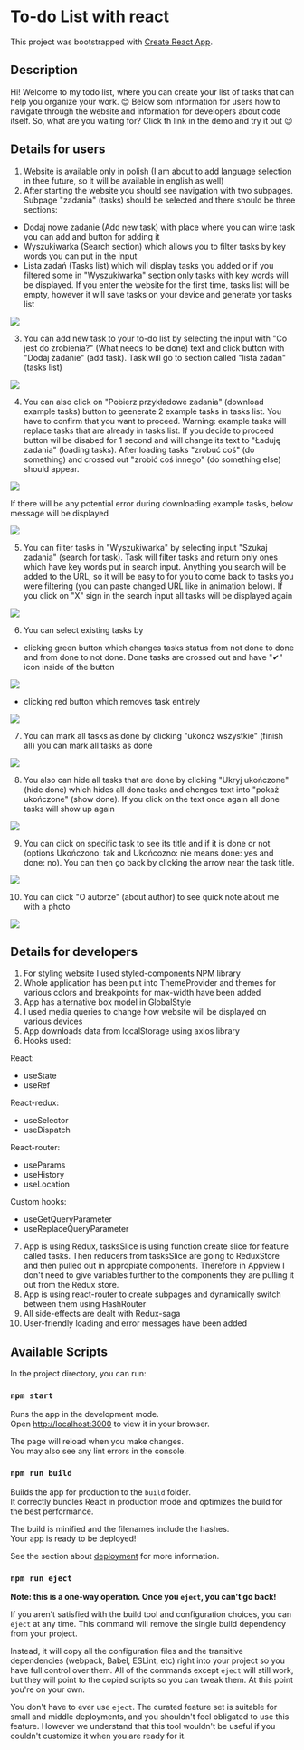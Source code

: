 # To-do List with react

This project was bootstrapped with [Create React App](https://github.com/facebook/create-react-app).

## Description
Hi! Welcome to my todo list, where you can create your list of tasks that can help you organize your work. 😊 Below som information for users how to navigate through the website and information for developers about code itself. So, what are you waiting for? Click th link in the demo and try it out 😉

## Details for users
1. Website is available only in polish (I am about to add language selection in thee future, so it will be available in english as well)
2. After starting the website you should see navigation with two subpages. Subpage "zadania" (tasks) should be selected and there should be three sections:
- Dodaj nowe zadanie (Add new task) with place where you can wirte task you can add and button for adding it
- Wyszukiwarka (Search section) which allows you to filter tasks by key words you can put in the input
- Lista zadań (Tasks list) which will display tasks you added or if you filtered some in "Wyszukiwarka" section only tasks with key words will be displayed. If you enter the website for the first time, tasks list will be empty, however it will save tasks on your device and generate yor tasks list  

<img src="for_readme/startingView.png">

3. You can add new task to your to-do list by selecting the input with "Co jest do zrobienia?" (What needs to be done) text and click button with "Dodaj zadanie" (add task). Task will go to section called "lista zadań" (tasks list)

<img src="for_readme/addNewTaskAnimation.gif">

4. You can also click on "Pobierz przykładowe zadania" (download example tasks) button to geenerate 2 example tasks in tasks list. You have to confirm that you want to proceed. Warning: example tasks will replace tasks that are already in tasks list. If you decide to proceed button wil be disabed for 1 second and will change its text to "Ładuję zadania" (loading tasks). After loading tasks "zrobuć coś" (do something) and crossed out "zrobić coś innego" (do something else) should appear. 

<img src="for_readme/fetchExampleTasksAnimation.gif">

If there will be any potential error during downloading example tasks, below message will be displayed

<img src="for_readme/exampletasksError.png">

5. You can filter tasks in "Wyszukiwarka" by selecting input "Szukaj zadania" (search for task). Task will filter tasks and return only ones which have key words put in search input. Anything you search will be added to the URL, so it will be easy to for you to come back to tasks you were filtering (you can paste changed URL like in animation below). If you click on "X" sign in the search input all tasks will be displayed again 

<img src="for_readme/searchAnimation.gif">

6. You can select existing tasks by
- clicking green button which changes tasks status from not done to done and from done to not done. Done tasks are crossed out and have "✔" icon inside of the button

<img src="for_readme/toggleDoneAnimation.gif"> 

- clicking red button which removes task entirely

<img src="for_readme/deleteTaskAnimation.gif">

7. You can mark all tasks as done by clicking "ukończ wszystkie" (finish all) you can mark all tasks as done

<img src="for_readme/markAllDoneAnimation.gif">

8. You also can hide all tasks that are done by clicking "Ukryj ukończone" (hide done) which hides all done tasks and chcnges text into "pokaż ukończone" (show done). If you click on the text once again all done tasks will show up again

<img src="for_readme/DisplayDoneAnimation.gif">

9. You can click on specific task to see its title and if it is done or not (options Ukończono: tak and Ukońcozno: nie means done: yes and done: no). You can then go back by clicking the arrow near the task title.

<img src="for_readme/taskDetailsAnimation.gif">

10. You can click "O autorze" (about author) to see quick note about me with a photo

<img src="for_readme/aboutAuthorAnimation.gif">

## Details for developers

1. For styling website I used styled-components NPM library
2. Whole application has been put into ThemeProvider and themes for various colors and breakpoints for max-width have been added 
3. App has alternative box model in GlobalStyle
4. I used media queries to change how website will be displayed on various devices
5. App downloads data from localStorage using axios library
6. Hooks used:

React:
- useState
- useRef

React-redux:
- useSelector
- useDispatch

React-router:
- useParams
- useHistory
- useLocation

Custom hooks:
- useGetQueryParameter
- useReplaceQueryParameter
7. App is using Redux, tasksSlice is using function create slice for feature called tasks. Then reducers from tasksSlice are going to ReduxStore and then pulled out in appropiate components. Therefore in Appview I don't need to give variables further to the components they are pulling it out from the Redux store.
8. App is using react-router to create subpages and dynamically switch between them using HashRouter
9. All side-effects are dealt with Redux-saga
10. User-friendly loading and error messages have been added
## Available Scripts

In the project directory, you can run:

### `npm start`

Runs the app in the development mode.\
Open [http://localhost:3000](http://localhost:3000) to view it in your browser.

The page will reload when you make changes.\
You may also see any lint errors in the console.

### `npm run build`

Builds the app for production to the `build` folder.\
It correctly bundles React in production mode and optimizes the build for the best performance.

The build is minified and the filenames include the hashes.\
Your app is ready to be deployed!

See the section about [deployment](https://facebook.github.io/create-react-app/docs/deployment) for more information.

### `npm run eject`

**Note: this is a one-way operation. Once you `eject`, you can't go back!**

If you aren't satisfied with the build tool and configuration choices, you can `eject` at any time. This command will remove the single build dependency from your project.

Instead, it will copy all the configuration files and the transitive dependencies (webpack, Babel, ESLint, etc) right into your project so you have full control over them. All of the commands except `eject` will still work, but they will point to the copied scripts so you can tweak them. At this point you're on your own.

You don't have to ever use `eject`. The curated feature set is suitable for small and middle deployments, and you shouldn't feel obligated to use this feature. However we understand that this tool wouldn't be useful if you couldn't customize it when you are ready for it.